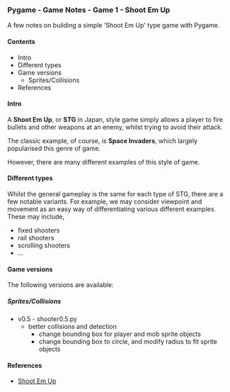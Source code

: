 ### Pygame - Game Notes - Game 1 - Shoot Em Up

A few notes on building a simple 'Shoot Em Up' type game with Pygame.

#### Contents
* Intro
* Different types
* Game versions
  * Sprites/Collisions
* References

#### Intro
A **Shoot Em Up**, or **STG** in Japan, style game simply allows a player to fire bullets and other weapons at an enemy, whilst trying to avoid their attack.

The classic example, of course, is **Space Invaders**, which largely popularised this genre of game.

However, there are many different examples of this style of game.

#### Different types
Whilst the general gameplay is the same for each type of STG, there are a few notable variants. For example, we may consider viewpoint and movement as an easy way of differentiating various different examples. These may include,

  * fixed shooters
  * rail shooters
  * scrolling shooters
  * ...

#### Game versions
The following versions are available:

##### Sprites/Collisions
  * v0.5 - shooter0.5.py
    * better collisions and detection
        * change bounding box for player and mob sprite objects
        * change bounding box to circle, and modify radius to fit sprite objects

#### References
* [Shoot Em Up](https://en.wikipedia.org/wiki/Shoot_'em_up)
